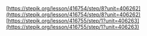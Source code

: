 [https://stepik.org/lesson/416754/step/8?unit=406262](https://stepik.org/lesson/416754/step/8?unit=406262)
[https://stepik.org/lesson/416755/step/1?unit=406263](https://stepik.org/lesson/416755/step/1?unit=406263)

